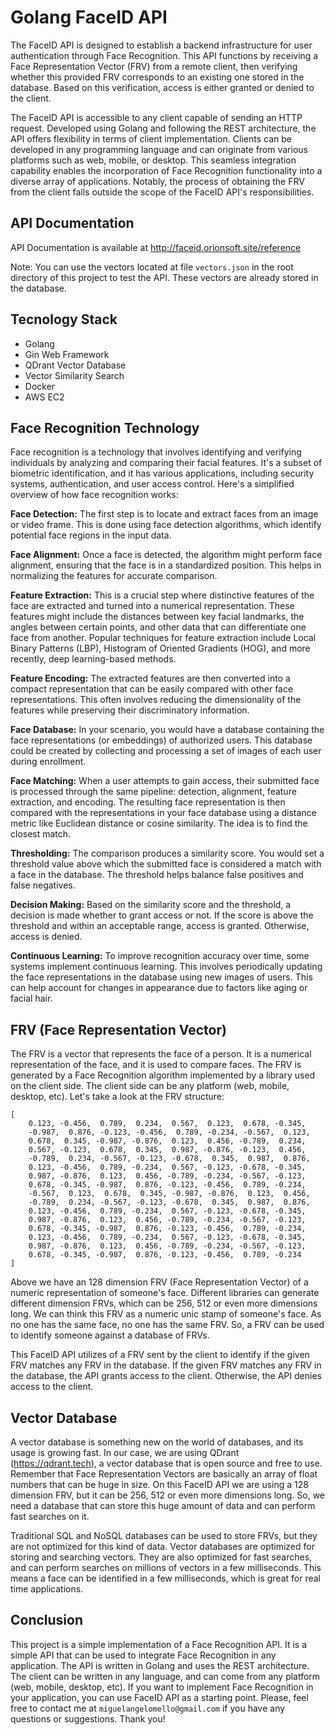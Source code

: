 # Golang FaceID API

The FaceID API is designed to establish a backend infrastructure for user authentication through Face Recognition. This API functions by receiving a Face Representation Vector (FRV) from a remote client, then verifying whether this provided FRV corresponds to an existing one stored in the database. Based on this verification, access is either granted or denied to the client.

The FaceID API is accessible to any client capable of sending an HTTP request. Developed using Golang and following the REST architecture, the API offers flexibility in terms of client implementation. Clients can be developed in any programming language and can originate from various platforms such as web, mobile, or desktop. This seamless integration capability enables the incorporation of Face Recognition functionality into a diverse array of applications. Notably, the process of obtaining the FRV from the client falls outside the scope of the FaceID API's responsibilities.


## API Documentation  

API Documentation is available at http://faceid.orionsoft.site/reference

Note: You can use the vectors located at file `vectors.json` in the root directory of this project to test the API. These vectors are already stored in the database.

## Tecnology Stack

- Golang
- Gin Web Framework
- QDrant Vector Database 
- Vector Similarity Search
- Docker
- AWS EC2


## Face Recognition Technology

Face recognition is a technology that involves identifying and verifying individuals by analyzing and comparing their facial features. It's a subset of biometric identification, and it has various applications, including security systems, authentication, and user access control. Here's a simplified overview of how face recognition works:

**Face Detection:** The first step is to locate and extract faces from an image or video frame. This is done using face detection algorithms, which identify potential face regions in the input data.

**Face Alignment:** Once a face is detected, the algorithm might perform face alignment, ensuring that the face is in a standardized position. This helps in normalizing the features for accurate comparison.

**Feature Extraction:** This is a crucial step where distinctive features of the face are extracted and turned into a numerical representation. These features might include the distances between key facial landmarks, the angles between certain points, and other data that can differentiate one face from another. Popular techniques for feature extraction include Local Binary Patterns (LBP), Histogram of Oriented Gradients (HOG), and more recently, deep learning-based methods.

**Feature Encoding:** The extracted features are then converted into a compact representation that can be easily compared with other face representations. This often involves reducing the dimensionality of the features while preserving their discriminatory information.

**Face Database:** In your scenario, you would have a database containing the face representations (or embeddings) of authorized users. This database could be created by collecting and processing a set of images of each user during enrollment.

**Face Matching:** When a user attempts to gain access, their submitted face is processed through the same pipeline: detection, alignment, feature extraction, and encoding. The resulting face representation is then compared with the representations in your face database using a distance metric like Euclidean distance or cosine similarity. The idea is to find the closest match.

**Thresholding:** The comparison produces a similarity score. You would set a threshold value above which the submitted face is considered a match with a face in the database. The threshold helps balance false positives and false negatives.

**Decision Making:** Based on the similarity score and the threshold, a decision is made whether to grant access or not. If the score is above the threshold and within an acceptable range, access is granted. Otherwise, access is denied.

**Continuous Learning:** To improve recognition accuracy over time, some systems implement continuous learning. This involves periodically updating the face representations in the database using new images of users. This can help account for changes in appearance due to factors like aging or facial hair.


## FRV (Face Representation Vector)

The FRV is a vector that represents the face of a person. It is a numerical representation of the face, and it is used to compare faces. The FRV is generated by a Face Recognition algorithm implemented by a library used on the client side. The client side can be any platform (web, mobile, desktop, etc). Let's take a look at the FRV structure:

```
[
	0.123, -0.456,  0.789,  0.234,  0.567,  0.123,  0.678, -0.345,
	-0.987,  0.876, -0.123, -0.456,  0.789, -0.234, -0.567,  0.123,
	0.678,  0.345, -0.987, -0.876,  0.123,  0.456, -0.789,  0.234,
	0.567, -0.123,  0.678,  0.345,  0.987, -0.876, -0.123,  0.456,
	-0.789,  0.234, -0.567, -0.123, -0.678,  0.345,  0.987,  0.876,
	0.123, -0.456,  0.789, -0.234,  0.567, -0.123, -0.678, -0.345,
	0.987, -0.876,  0.123,  0.456, -0.789, -0.234, -0.567, -0.123,
	0.678, -0.345, -0.987,  0.876, -0.123, -0.456,  0.789, -0.234,
	-0.567,  0.123,  0.678,  0.345, -0.987, -0.876,  0.123,  0.456,
	-0.789,  0.234, -0.567, -0.123, -0.678,  0.345,  0.987,  0.876,
	0.123, -0.456,  0.789, -0.234,  0.567, -0.123, -0.678, -0.345,
	0.987, -0.876,  0.123,  0.456, -0.789, -0.234, -0.567, -0.123,
	0.678, -0.345, -0.987,  0.876, -0.123, -0.456,  0.789, -0.234,
	0.123, -0.456,  0.789, -0.234,  0.567, -0.123, -0.678, -0.345,
	0.987, -0.876,  0.123,  0.456, -0.789, -0.234, -0.567, -0.123,
	0.678, -0.345, -0.987,  0.876, -0.123, -0.456,  0.789, -0.234
]
```
Above we have an 128 dimension FRV (Face Representation Vector) of a numeric representation of someone's face. Different libraries can generate different dimension FRVs, which can be 256, 512 or even more dimensions long. We can think this FRV as a numeric unic stamp of someone's face. As no one has the same face, no one has the same FRV. So, a FRV can be used to identify someone against a database of FRVs. 

This FaceID API utilizes of a FRV sent by the client to identify if the given FRV matches any FRV in the database. If the given FRV matches any FRV in the database, the API grants access to the client. Otherwise, the API denies access to the client.


## Vector Database

A vector database is something new on the world of databases, and its usage is growing fast. In our case, we are using QDrant (https://qdrant.tech), a vector database that is open source and free to use. Remember that Face Representation Vectors are basically an array of float numbers that can be huge in size. On this FaceID API we are using a 128 dimension FRV, but it can be 256, 512 or even more dimensions long. So, we need a database that can store this huge amount of data and can perform fast searches on it. 

Traditional SQL and NoSQL databases can be used to store FRVs, but they are not optimized for this kind of data. Vector databases are optimized for storing and searching vectors. They are also optimized for fast searches, and can perform searches on millions of vectors in a few milliseconds. This means a face can be identified in a few milliseconds, which is great for real time applications. 


## Conclusion

This project is a simple implementation of a Face Recognition API. It is a simple API that can be used to integrate Face Recognition in any application. The API is written in Golang and uses the REST architecture. The client can be written in any language, and can come from any platform (web, mobile, desktop, etc). If you want to implement Face Recognition in your application, you can use FaceID API as a starting point. Please, feel free to contact me at `miguelangelomello@gmail.com` if you have any questions or suggestions. Thank you!

